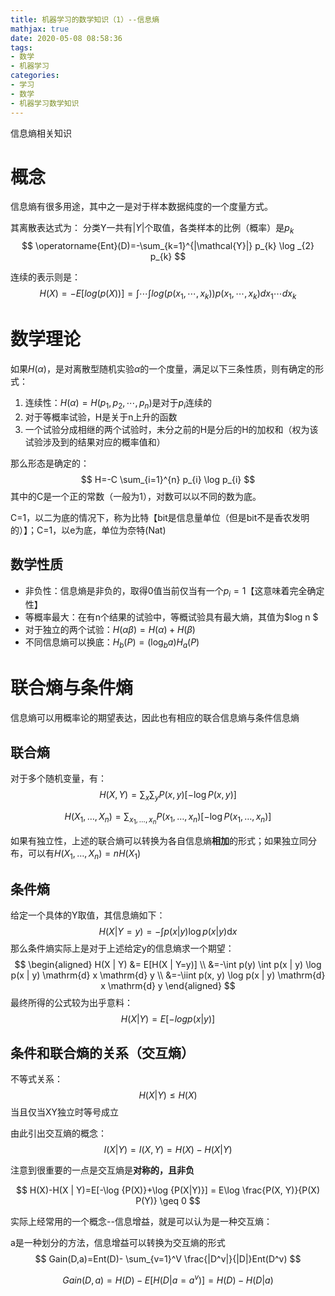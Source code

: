 ```yaml
---
title: 机器学习的数学知识（1）--信息熵
mathjax: true
date: 2020-05-08 08:58:36
tags:
- 数学
- 机器学习
categories:
- 学习
- 数学
- 机器学习数学知识
---
```


信息熵相关知识

<!--more-->

# 概念

信息熵有很多用途，其中之一是对于样本数据纯度的一个度量方式。

其离散表达式为：
分类Y一共有$|Y|$个取值，各类样本的比例（概率）是$p_k$
$$
\operatorname{Ent}(D)=-\sum_{k=1}^{|\mathcal{Y}|} p_{k} \log _{2} p_{k}
$$

连续的表示则是：
$$
H(X) = -E[log(p(X))] = \int \cdots \int log(p(x_1,\cdots,x_k))p(x_1,\cdots,x_k)dx_1\cdots dx_k
$$

# 数学理论

如果$H(\alpha)$，是对离散型随机实验$\alpha$的一个度量，满足以下三条性质，则有确定的形式：

1. 连续性：$H(\alpha)=H\left(p_{1}, p_{2}, \cdots, p_{n}\right)$是对于$p_i$连续的
2. 对于等概率试验，H是关于n上升的函数
3. 一个试验分成相继的两个试验时，未分之前的H是分后的H的加权和（权为该试验涉及到的结果对应的概率值和）  

那么形态是确定的：
$$
H=-C \sum_{i=1}^{n} p_{i} \log p_{i}
$$
其中的C是一个正的常数（一般为1），对数可以以不同的数为底。

C=1，以二为底的情况下，称为比特【bit是信息量单位（但是bit不是香农发明的）】；C=1，以e为底，单位为奈特(Nat)



## 数学性质

* 非负性：信息熵是非负的，取得0值当前仅当有一个$p_i=1$【这意味着完全确定性】
* 等概率最大：在有n个结果的试验中，等概试验具有最大熵，其值为$log n $ 
* 对于独立的两个试验：$H(\alpha \beta)=H(\alpha)+H(\beta)$
* 不同信息熵可以换底：$H_{b}(P)=\left(\log _{b} a\right) H_{a}(P)$



# 联合熵与条件熵

信息熵可以用概率论的期望表达，因此也有相应的联合信息熵与条件信息熵

## 联合熵

对于多个随机变量，有：
$$
H(X, Y)=\sum_{x} \sum_{y} P(x, y)[-\log P(x, y)]
$$

$$
H\left(X_{1}, \ldots, X_{n}\right)=\sum_{x_{1}, \ldots, x_{n}}P\left(x_{1}, \ldots, x_{n}\right)\left[-\log P\left(x_{1}, \ldots, x_{n}\right)\right]
$$

如果有独立性，上述的联合熵可以转换为各自信息熵**相加**的形式；如果独立同分布，可以有$H\left(X_{1}, \ldots, X_{n}\right)=n H\left(X_{1}\right)$



##  条件熵

给定一个具体的Y取值，其信息熵如下：
$$
H(X | Y=y)=-\int p(x | y) \log p(x | y) \mathrm{d} x
$$
那么条件熵实际上是对于上述给定y的信息熵求一个期望：
$$
\begin{aligned}
H(X | Y) &= E[H(X | Y=y)] \\
&=-\int p(y) \int p(x | y) \log p(x | y) \mathrm{d} x \mathrm{d} y \\
&=-\iint p(x, y) \log p(x | y) \mathrm{d} x \mathrm{d} y
\end{aligned}
$$
最终所得的公式较为出乎意料：
$$
H(X|Y)=E[-logp(x|y)]
$$


## 条件和联合熵的关系（交互熵）

不等式关系：
$$
H(X | Y) \leq H(X)
$$
当且仅当XY独立时等号成立

由此引出交互熵的概念：
$$
I(X | Y) = I(X , Y)=H(X)-H(X | Y)
$$

注意到很重要的一点是交互熵是**对称的，且非负**

$$
H(X)-H(X | Y)=E[-\log {P(X)}+\log {P(X|Y)}] = E\log  \frac{P(X, Y)}{P(X) P(Y)}  \geq 0
$$

实际上经常用的一个概念--信息增益，就是可以认为是一种交互熵：

a是一种划分的方法，信息增益可以转换为交互熵的形式
$$
Gain(D,a)=Ent(D)- \sum_{v=1}^V \frac{|D^v|}{|D|}Ent(D^v)
$$

$$
Gain(D,a) = H(D) - E[H(D|a=a^v)] = H(D) - H(D|a)
$$

